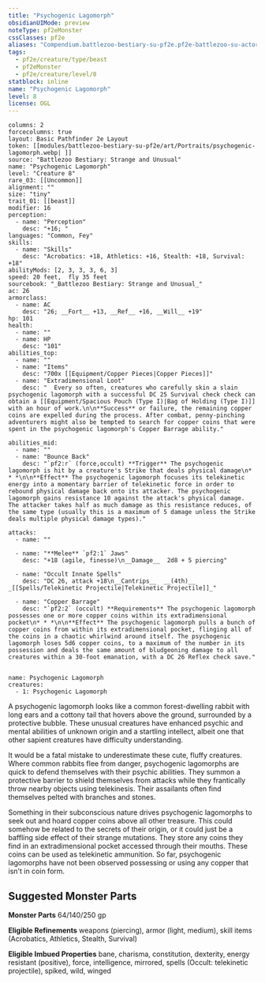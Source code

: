 ```yaml
---
title: "Psychogenic Lagomorph"
obsidianUIMode: preview
noteType: pf2eMonster
cssClasses: pf2e
aliases: "Compendium.battlezoo-bestiary-su-pf2e.pf2e-battlezoo-su-actors.Actor.I0V4kP7S9QiFjLv1" 
tags:
  - pf2e/creature/type/beast
  - pf2eMonster
  - pf2e/creature/level/8
statblock: inline
name: "Psychogenic Lagomorph"
level: 8
license: OGL
---
```


```statblock
columns: 2
forcecolumns: true
layout: Basic Pathfinder 2e Layout
token: [[modules/battlezoo-bestiary-su-pf2e/art/Portraits/psychogenic-lagomorph.webp| ]]
source: "Battlezoo Bestiary: Strange and Unusual"
name: "Psychogenic Lagomorph"
level: "Creature 8"
rare_03: [[Uncommon]]
alignment: ""
size: "tiny"
trait_01: [[beast]]
modifier: 16
perception:
  - name: "Perception"
    desc: "+16; "
languages: "Common, Fey"
skills:
  - name: "Skills"
    desc: "Acrobatics: +18, Athletics: +16, Stealth: +18, Survival: +18"
abilityMods: [2, 3, 3, 3, 6, 3]
speed: 20 feet,  fly 35 feet
sourcebook: "_Battlezoo Bestiary: Strange and Unusual_"
ac: 26
armorclass:
  - name: AC
    desc: "26; __Fort__ +13, __Ref__ +16, __Will__ +19"
hp: 101
health:
  - name: ""
  - name: HP
    desc: "101"
abilities_top:
  - name: ""
  - name: "Items"
    desc: "700x [[Equipment/Copper Pieces|Copper Pieces]]"
  - name: "Extradimensional Loot"
    desc: "  Every so often, creatures who carefully skin a slain psychogenic lagomorph with a successful DC 25 Survival check check can obtain a [[Equipment/Spacious Pouch (Type I)|Bag of Holding (Type I)]] with an hour of work.\n\n**Success** or failure, the remaining copper coins are expelled during the process. After combat, penny-pinching adventurers might also be tempted to search for copper coins that were spent in the psychogenic lagomorph's Copper Barrage ability."

abilities_mid:
  - name: ""
  - name: "Bounce Back"
    desc: "`pf2:r` (force,occult) **Trigger** The psychogenic lagomorph is hit by a creature's Strike that deals physical damage\n* * *\n\n**Effect** The psychogenic lagomorph focuses its telekinetic energy into a momentary barrier of telekinetic force in order to rebound physical damage back onto its attacker. The psychogenic lagomorph gains resistance 10 against the attack's physical damage. The attacker takes half as much damage as this resistance reduces, of the same type (usually this is a maximum of 5 damage unless the Strike deals multiple physical damage types)."

attacks:
  - name: ""

  - name: "**Melee** `pf2:1` Jaws"
    desc: "+18 (agile, finesse)\n__Damage__  2d8 + 5 piercing"

  - name: "Occult Innate Spells"
    desc: "DC 26, attack +18\n__Cantrips__  __(4th)__ _[[Spells/Telekinetic Projectile|Telekinetic Projectile]]_"

  - name: "Copper Barrage"
    desc: "`pf2:2` (occult) **Requirements** The psychogenic lagomorph possesses one or more copper coins within its extradimensional pocket\n* * *\n\n**Effect** The psychogenic lagomorph pulls a bunch of copper coins from within its extradimensional pocket, flinging all of the coins in a chaotic whirlwind around itself. The psychogenic lagomorph loses 5d6 copper coins, to a maximum of the number in its possession and deals the same amount of bludgeoning damage to all creatures within a 30-foot emanation, with a DC 26 Reflex check save."
 
```

```encounter-table
name: Psychogenic Lagomorph
creatures:
  - 1: Psychogenic Lagomorph
```



A psychogenic lagomorph looks like a common forest-dwelling rabbit with long ears and a cottony tail that hovers above the ground, surrounded by a protective bubble. These unusual creatures have enhanced psychic and mental abilities of unknown origin and a startling intellect, albeit one that other sapient creatures have difficulty understanding.

It would be a fatal mistake to underestimate these cute, fluffy creatures. Where common rabbits flee from danger, psychogenic lagomorphs are quick to defend themselves with their psychic abilities. They summon a protective barrier to shield themselves from attacks while they frantically throw nearby objects using telekinesis. Their assailants often find themselves pelted with branches and stones.

Something in their subconscious nature drives psychogenic lagomorphs to seek out and hoard copper coins above all other treasure. This could somehow be related to the secrets of their origin, or it could just be a baffling side effect of their strange mutations. They store any coins they find in an extradimensional pocket accessed through their mouths. These coins can be used as telekinetic ammunition. So far, psychogenic lagomorphs have not been observed possessing or using any copper that isn't in coin form.

## Suggested Monster Parts

**Monster Parts** 64/140/250 gp

**Eligible Refinements** weapons (piercing), armor (light, medium), skill items (Acrobatics, Athletics, Stealth, Survival)

**Eligible Imbued Properties** bane, charisma, constitution, dexterity, energy resistant (positive), force, intelligence, mirrored, spells (Occult: telekinetic projectile), spiked, wild, winged
